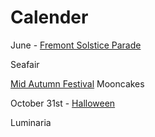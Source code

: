 # Calender

June - [Fremont Solstice Parade](https://en.wikipedia.org/wiki/Fremont_Solstice_Parade)

Seafair


[Mid Autumn Festival](https://en.wikipedia.org/wiki/Mid-Autumn_Festival) Mooncakes


October 31st - [Halloween](https://en.wikipedia.org/wiki/Halloween)


Luminaria
